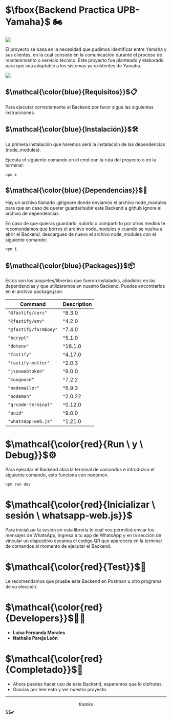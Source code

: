 # $\fbox{Backend Practica UPB-Yamaha}$ 🏍️
![](https://blog.vantagecircle.com/content/images/2020/08/technology-in-the-workplace.png)

El proyecto se basa en la necesidad que pudimos identificar entre Yamaha y sus clientes, en la cual consiste en la comunicación durante el proceso de mantenimiento o servicio técnico. Este proyecto fue planteado y elaborado para que sea adaptable a los sistemas ya existentes de Yamaha.

![](https://skills.thijs.gg/icons?i=js,nodejs,mongodb,git,)

## $\mathcal{\color{blue}{Requisitos}}$📋

Para ejecutar correctamente el Backend por favor sigue las siguientes instrucciones.

## $\mathcal{\color{blue}{Instalación}}$🛠️

La primera instalación que haremos será la instalación de las dependencias (node_modules).

Ejecuta el siguiente comando en el cmd con la ruta del proyecto o en la terminal:
```
npm i
```
## $\mathcal{\color{blue}{Dependencias}}$📁

Hay un archivo llamado .gitignore donde enviamos el archivo node_modules para que en caso de querer guardar/subir este Backend a github ignore el archivo de dependencias.

En caso de que quieras guardarlo, subirlo o compartirlo por otros medios te recomendamos que borres el archivo node_modules y cuando se vuelva a abrir el Backend, descargues de nuevo el archivo node_modules con el siguiente comando:

```
npm i
```

## $\mathcal{\color{blue}{Packages}}$📦

Estos son los paquetes/librerías que fueron instalados, añadidos en las dependencias y que utilizaremos en nuestro Backend. Puedes encontrarlos en el archivo package.json.

| Command | Description |
| ---- | ---- |
| `"@fastify/cors"` | ^8.3.0 |
| `"@fastify/env"` | ^4.2.0 |
| `"@fastify/formbody"` | ^7.4.0 |
| `"bcrypt"` | ^5.1.0 |
| `"dotenv"` | ^16.1.0 |
| `"fastify"` | ^4.17.0 |
| `"fastify-multer"` | ^2.0.3 |
| `"jsonwebtoken"` | ^9.0.0 |
| `"mongoose"` | ^7.2.2 |
| `"nodemailer"` | ^6.9.3 |
| `"nodemon"` | ^2.0.22 |
| `"qrcode-terminal"` | ^0.12.0 |
| `"uuid"` | ^9.0.0 |
| `"whatsapp-web.js"` | ^1.21.0 |

# $\mathcal{\color{red}{Run \ y \ Debug}}$⚙️

Para ejecutar el Backend abra la terminal de comandos e introduzca el siguiente comando, esto funciona con nodemon.

```
npm run dev
```

# $\mathcal{\color{red}{Inicializar \ sesión \ whatsapp-web.js}}$

Para inicializar la sesión en esta librería lo cual nos permitirá enviar los mensajes de WhatsApp, ingresa a tu app de WhatsApp y en la sección de vincular un dispositivo escanea el codigo QR que aparecerá en la terminal de comandos al momento de ejecutar el Backend.

# $\mathcal{\color{red}{Test}}$🤖

Le recomendamos que pruebe este Backend en Postman u otro programa de su elección.

# $\mathcal{\color{red}{Developers}}$👩‍💻

* **Luisa Fernanda Morales** 
* **Nathalie Pareja León**

# $\mathcal{\color{red}{Completado}}$🦾

* Ahora puedes hacer uso de este Backend, esperamos que lo disfrutes.
* Gracias por leer esto y ver nuestro proyecto.
---
$$thanks$$
$$💕

